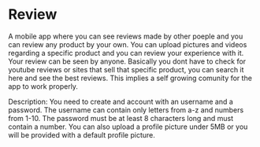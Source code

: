 # Review

A mobile app where you can see reviews made by other poeple and you can review any product by your own.
You can upload pictures and videos regarding a specific product and you can review your experience with it. Your review can be seen by anyone. Basically you dont have to check for youtube reviews or sites that sell that specific product, you can search it here and see the best reviews. This implies a self growing comunity for the app to work properly.

Description:
You need to create and account with an username and a password. The username can contain only letters from a-z and numbers from 1-10.
The password must be at least 8 characters long and must contain a number. You can also upload a profile picture under 5MB or you will be provided with a default profile picture.



